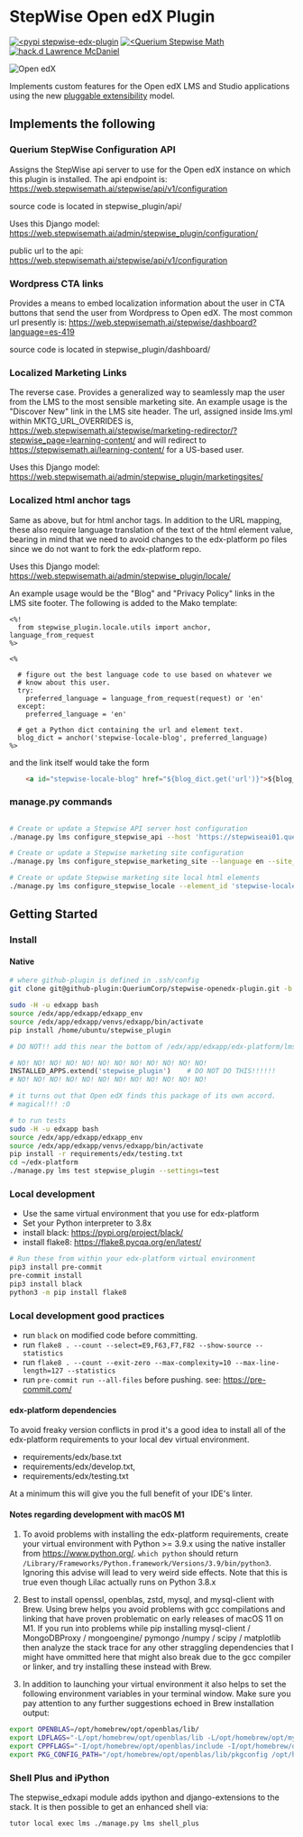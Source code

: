 # StepWise Open edX Plugin

[![<pypi stepwise-edx-plugin](https://img.shields.io/static/v1?label=pypi&style=flat-square&color=0475b6&message=stepwise-edx-plugin)](https://pypi.org/project/stepwise-edx-plugin/) [![<Querium Stepwise Math](https://img.shields.io/static/v1?label=Querium&style=flat-square&color=ff5434&message=Stepwise%20Math)](https://stepwisemath.ai/) [![hack.d Lawrence McDaniel](https://img.shields.io/badge/hack.d-Lawrence%20McDaniel-orange.svg)](https://lawrencemcdaniel.com)

![Open edX](https://avatars.githubusercontent.com/u/40179672)

Implements custom features for the Open edX LMS and Studio applications using the new [pluggable extensibility](https://blog.lawrencemcdaniel.com/getting-started-with-open-edx-plugin-architecture/) model.


## Implements the following

### Querium StepWise Configuration API

Assigns the StepWise api server to use for the Open edX instance on which this plugin is installed.
The api endpoint is: https://web.stepwisemath.ai/stepwise/api/v1/configuration

source code is located in stepwise_plugin/api/

Uses this Django model: https://web.stepwisemath.ai/admin/stepwise_plugin/configuration/

public url to the api: https://web.stepwisemath.ai/stepwise/api/v1/configuration

### Wordpress CTA links

Provides a means to embed localization information about the user in CTA buttons that send the user from Wordpress to Open edX. The most common url presently is: https://web.stepwisemath.ai/stepwise/dashboard?language=es-419

source code is located in stepwise_plugin/dashboard/

### Localized Marketing Links

The reverse case. Provides a generalized way to seamlessly map the user from the LMS to the most sensible marketing site. An example usage is the "Discover New" link in the LMS site header. The url, assigned inside lms.yml within MKTG_URL_OVERRIDES is, https://web.stepwisemath.ai/stepwise/marketing-redirector/?stepwise_page=learning-content/ and will redirect to https://stepwisemath.ai/learning-content/ for a US-based user.

Uses this Django model: https://web.stepwisemath.ai/admin/stepwise_plugin/marketingsites/

### Localized html anchor tags

Same as above, but for html anchor tags. In addition to the URL mapping, these also require language translation of the text of the html element value, bearing in mind that we need to avoid changes to the edx-platform po files since we do not want to fork the edx-platform repo.

Uses this Django model: https://web.stepwisemath.ai/admin/stepwise_plugin/locale/

An example usage would be the "Blog" and "Privacy Policy" links in the LMS site footer. The following is added to the Mako template:

```mako
<%!
  from stepwise_plugin.locale.utils import anchor, language_from_request
%>

<%

  # figure out the best language code to use based on whatever we
  # know about this user.
  try:
    preferred_language = language_from_request(request) or 'en'
  except:
    preferred_language = 'en'

  # get a Python dict containing the url and element text.
  blog_dict = anchor('stepwise-locale-blog', preferred_language)
%>

```

and the link itself would take the form

```html
    <a id="stepwise-locale-blog" href="${blog_dict.get('url')}">${blog_dict.get('value')}</a>
```

### manage.py commands

```bash

# Create or update a Stepwise API server host configuration
./manage.py lms configure_stepwise_api --host 'https://stepwiseai01.querium.com/webMathematica/api/' --environment 'Production'

# Create or update a Stepwise marketing site configuration
./manage.py lms configure_stepwise_marketing_site --language en --site_url 'https://stepwisemath.ai/'

# Create or update Stepwise marketing site local html elements
./manage.py lms configure_stepwise_locale --element_id 'stepwise-locale-contact' --language 'es-419' --url 'https://mx.stepwisemath.ai/contact/' --value 'Contacto'

```

## Getting Started

### Install

#### Native

```bash
# where github-plugin is defined in .ssh/config
git clone git@github-plugin:QueriumCorp/stepwise-openedx-plugin.git -b main  /home/ubuntu/stepwise_plugin

sudo -H -u edxapp bash
source /edx/app/edxapp/edxapp_env
source /edx/app/edxapp/venvs/edxapp/bin/activate
pip install /home/ubuntu/stepwise_plugin
```

```python
# DO NOT!! add this near the bottom of /edx/app/edxapp/edx-platform/lms/envs/common.py

# NO! NO! NO! NO! NO! NO! NO! NO! NO! NO! NO! NO!
INSTALLED_APPS.extend('stepwise_plugin')    # DO NOT DO THIS!!!!!!
# NO! NO! NO! NO! NO! NO! NO! NO! NO! NO! NO! NO!

# it turns out that Open edX finds this package of its own accord.
# magical!!! :O
```

```bash
# to run tests
sudo -H -u edxapp bash
source /edx/app/edxapp/edxapp_env
source /edx/app/edxapp/venvs/edxapp/bin/activate
pip install -r requirements/edx/testing.txt
cd ~/edx-platform
./manage.py lms test stepwise_plugin --settings=test
```

### Local development

* Use the same virtual environment that you use for edx-platform
* Set your Python interpreter to 3.8x
* install black: https://pypi.org/project/black/
* install flake8: https://flake8.pycqa.org/en/latest/

```bash
# Run these from within your edx-platform virtual environment
pip3 install pre-commit
pre-commit install
pip3 install black
python3 -m pip install flake8
```

### Local development good practices

* run `black` on modified code before committing.
* run `flake8 . --count --select=E9,F63,F7,F82 --show-source --statistics`
* run `flake8 . --count --exit-zero --max-complexity=10 --max-line-length=127 --statistics`
* run `pre-commit run --all-files` before pushing. see: https://pre-commit.com/

#### edx-platform dependencies

To avoid freaky version conflicts in prod it's a good idea to install all of the edx-platform requirements to your local dev virtual environment.

* requirements/edx/base.txt
* requirements/edx/develop.txt,
* requirements/edx/testing.txt

At a minimum this will give you the full benefit of your IDE's linter.

#### Notes regarding development with macOS M1

1. To avoid problems with installing the edx-platform requirements, create your virtual environment with Python >= 3.9.x using the native installer from https://www.python.org/. `which python` should return `/Library/Frameworks/Python.framework/Versions/3.9/bin/python3`. Ignoring this advise will lead to very weird side effects. Note that this is true even though Lilac actually runs on Python 3.8.x

2. Best to install openssl, openblas, zstd, mysql, and mysql-client with Brew. Using brew helps you avoid problems with gcc compilations and linking that have proven problematic on early releases of macOS 11 on M1. If you run into problems while pip installing mysql-client / MongoDBProxy / mongoengine/ pymongo /numpy / scipy / matplotlib then analyze the stack trace for any other straggling dependencies that I might have ommitted here that might also break due to the gcc compiler or linker, and try installing these instead with Brew.

3. In addition to launching your virtual environment it also helps to set the following environment variables in your terminal window. Make sure you pay attention to any further suggestions echoed in Brew installation output:

```bash
export OPENBLAS=/opt/homebrew/opt/openblas/lib/
export LDFLAGS="-L/opt/homebrew/opt/openblas/lib -L/opt/homebrew/opt/mysql-client/lib"
export CPPFLAGS="-I/opt/homebrew/opt/openblas/include -I/opt/homebrew/opt/mysql-client/include"
export PKG_CONFIG_PATH="/opt/homebrew/opt/openblas/lib/pkgconfig /opt/homebrew/opt/mysql-client/lib/pkgconfig"
```

### Shell Plus and iPython

The stepwise_edxapi module adds ipython and django-extensions to the stack.  It is then possible to get an enhanced shell via:

```bash
tutor local exec lms ./manage.py lms shell_plus
```
